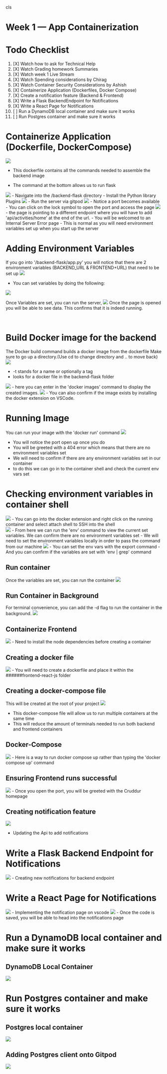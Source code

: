 cls
# Week 1 — App Containerization

# Todo Checklist 

1. [X] Watch how to ask for Technical Help 
2. [X] Watch Grading homework Summaries 
3. [X] Watch week 1 Live Stream
4. [X] Watch Spending considerations by Chirag
5. [X] Watch Container Security Considerations by Ashish 
6. [X] Containerize Application (Dockerfiles, Docker Compose)
7. [X] Create a notification feature (Backend & Frontend)
8. [X] Write a Flask BackendEndpoint for Notifications 
9. [X] Write a React Page for Notifications 
10. [ ] Run a DynamoDB local container and make sure it works
11. [ ] Run Postgres container and make sure it works



# Containerize Application (Dockerfile, DockerCompose) 


<img src= ./images/ContainerizeBackend.png>

- This dockerfile contains all the commands needed to assemble the backend image 


- The command at the bottom allows us to run flask 


<img src= ./images/PythonLibInst.png>
- Navigate into the /backend-flask directory 
- Install the Python library Plugins 


<img src= ./images/AppRun.png>
- Run the server via gitpod 


<img src= ./images/Port4567.png>
- Notice a port becomes available 
- You can click on the lock symbol to open the port and access the page



<img src= ./images/InternalError.png>
- the page is pointing to a different endpoint where you will have to add 'api/activities/home' at the end of the url.
- You will be welcomed to an Internal Server Error page 
- This is normal as you will need environment variables set up when you start up the server 





# Adding Environment Variables 
If you go into '/backend-flask/app.py' you will notice that there are 2 environment variables (BACKEND_URL & FRONTEND+URL) that need to be set up
<img src= ./images/EmptyVar.png>

- You can set variables by doing the following:
<img src= ./images/SetVar.png>


Once Variables are set, you can run the server, 
<img src= ./images/JSONData.png>
Once the page is opened you will be able to see data. This confirms that it is indeed running. 

<br />

# Build Docker image for the backend
The Docker build command builds a docker image from the dockerfile 
Make sure to go up a directory.(Use cd to change directory and .. to move back)
<img src= ./images/DockerBuild.png>
- -t stands for a name or optionally a tag 
- looks for a docker file in the backend-flask folder 


<img src= ./images/DockerImages.png>
- here you can enter in the 'docker images' command to display the created images. 


<img src= ./images/DockerExt.png>
- You can also confirm if the image exists by installing the docker extension on VSCode.


<br />

# Running Image 
You can run your image with the 'docker run' command
<img src= ./images/ImageRun.png>
- You will notice the port open up once you do 
- You will be greeted with a 404 error which means that there are no environment variables set
- We will need to confirm if there are any environment variables set in our container 
- to do this we can go in to the container shell and check the current env vars set 

# Checking environment variables in container shell 
<img src=./images/AttachShell.png>
- You can go into the docker extension and right click on the running container and select attach shell to SSH into the shell

<br />

<img src= ./images/ContainerShell.png>
- From here we can run the 'env' command to view the current set variables. We can confirm there are no environment variables set
- We will need to set the environment variables locally in order to pass the command from our machine 


<img src= ./images/ResetEnv.png>
- You can set the env vars with the export command 
- And you can confirm if the variables are set with 'env | grep' command 


## Run container 
Once the variables are set, you can run the container 
<img src= ./images/RunContainer.png>


## Run Container in Background 
For terminal convenience, you can add the -d flag to run the container in the background.
<img src= ./images/RCB.png>




## Containerize Frontend 
<img src= ./images/NpmInst.png>
 - Need to install the node dependencies before creating a container 


## Creating a docker file 
<img src= ./images/DFFE.png>
- You will need to create a dockerfile and place it within the ######frontend-react-js folder 

## Creating a docker-compose file 
This will be created at the root of your project 
<img src= ./images/DockerCompose.png>
- This docker-compose file will allow us to run multiple containers at the same time 
- This will reduce the amount of terminals needed to run both backend and frontend containers 


## Docker-Compose
<img src= ./images/DC-up.png>
- Here is a way to run docker compose up rather than typing the 'docker compose up' command 


<br />

## Ensuring Frontend runs successful
<img src= ./images/Frontend.png>
- Once you open the port, you will be greeted with the Cruddur homepage 


## Creating notification feature 

<img src= ./images/ApiNoti.png>

- Updating the Api to add notifications 


# Write a Flask Backend Endpoint for Notifications 
<img src= ./images/BackendApi.png>
- Creating new notifications for backend endpoint

# Write a React Page for Notifications
<img src= ./images/FrontendNotification.png>
- Implementing the notification page on vscode 


<img src= ./images/Notificationpage.png>
- Once the code is saved, you will be able to head into the notifications page


# Run a DynamoDB local container and make sure it works

## DynamoDB Local Container
<img src= ./images/DynamoLocalCon.png>




# Run Postgres container and make sure it works


## Postgres local container
<img src= ./images/PostgresLocalCon.png>



## Adding Postgres client onto Gitpod 
<img src= ./images/PostgresGitpod.png>











